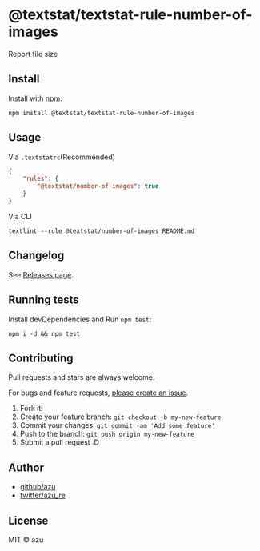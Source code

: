 # @textstat/textstat-rule-number-of-images

Report file size

## Install

Install with [npm](https://www.npmjs.com/):

    npm install @textstat/textstat-rule-number-of-images

## Usage

Via `.textstatrc`(Recommended)

```json
{
    "rules": {
        "@textstat/number-of-images": true
    }
}
```

Via CLI

```
textlint --rule @textstat/number-of-images README.md
```


## Changelog

See [Releases page](https://github.com/textlint/textstat/releases).

## Running tests

Install devDependencies and Run `npm test`:

    npm i -d && npm test

## Contributing

Pull requests and stars are always welcome.

For bugs and feature requests, [please create an issue](https://github.com/textlint/textstat/issues).

1. Fork it!
2. Create your feature branch: `git checkout -b my-new-feature`
3. Commit your changes: `git commit -am 'Add some feature'`
4. Push to the branch: `git push origin my-new-feature`
5. Submit a pull request :D

## Author

- [github/azu](https://github.com/azu)
- [twitter/azu_re](https://twitter.com/azu_re)

## License

MIT © azu
